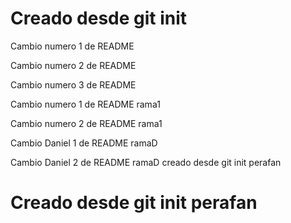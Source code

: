 # Creado desde git init

Cambio numero 1 de README

Cambio numero 2 de README

Cambio numero 3 de README

Cambio numero 1 de README rama1

Cambio numero 2 de README rama1

Cambio Daniel 1 de README ramaD 

Cambio Daniel 2 de README ramaD
creado desde git init perafan 
# Creado desde git init perafan
